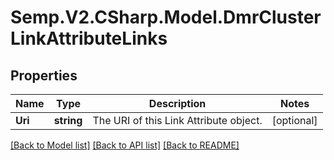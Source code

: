 # Semp.V2.CSharp.Model.DmrClusterLinkAttributeLinks
## Properties

Name | Type | Description | Notes
------------ | ------------- | ------------- | -------------
**Uri** | **string** | The URI of this Link Attribute object. | [optional] 

[[Back to Model list]](../README.md#documentation-for-models) [[Back to API list]](../README.md#documentation-for-api-endpoints) [[Back to README]](../README.md)

